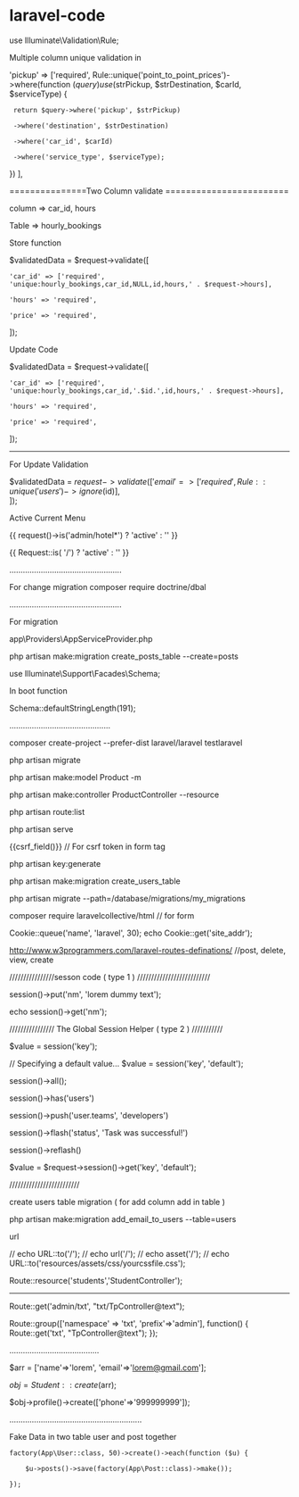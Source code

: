 # laravel-code

use Illuminate\Validation\Rule;

Multiple column unique validation in 

'pickup' => ['required', Rule::unique('point_to_point_prices')->where(function ($query) use($strPickup, $strDestination, $carId, $serviceType) {

     return $query->where('pickup', $strPickup)
		
     ->where('destination', $strDestination)
		
     ->where('car_id', $carId)
		
     ->where('service_type', $serviceType);
		
}) ],
	    
	    



===============Two Column validate ========================

column => car_id, hours

Table => hourly_bookings

Store function

$validatedData = $request->validate([

    'car_id' => ['required', 'unique:hourly_bookings,car_id,NULL,id,hours,' . $request->hours],
	    
    'hours' => 'required',
	    
    'price' => 'required',
	    
]);
	
Update Code

$validatedData = $request->validate([

    'car_id' => ['required', 'unique:hourly_bookings,car_id,'.$id.',id,hours,' . $request->hours],
	    
    'hours' => 'required',
	    
    'price' => 'required',
	    
]);
	
	
-------------------------------------------------	
	
	
	

For Update Validation

$validatedData = $request->validate([
    'email' => ['required', Rule::unique('users')->ignore($id)],            
]);


Active Current Menu

{{ request()->is('admin/hotel*') ? 'active' : '' }}

{{ Request::is( '/') ? 'active' : '' }}

..................................................

For change migration
composer require doctrine/dbal

..................................................



For migration

app\Providers\AppServiceProvider.php


php artisan make:migration create_posts_table --create=posts



use Illuminate\Support\Facades\Schema;

In boot function

Schema::defaultStringLength(191);



.............................................


composer create-project --prefer-dist laravel/laravel testlaravel

php artisan migrate

php artisan make:model Product -m

php artisan make:controller ProductController --resource

php artisan route:list

php artisan serve

{{csrf_field()}}   // For csrf token in form tag

php artisan key:generate


php artisan make:migration create_users_table


php artisan migrate --path=/database/migrations/my_migrations



composer require laravelcollective/html   // for form


Cookie::queue('name', 'laravel', 30);
echo Cookie::get('site_addr');

http://www.w3programmers.com/laravel-routes-definations/   //post, delete, view, create





////////////////sesson code  ( type 1 ) //////////////////////////

session()->put('nm', 'lorem dummy text');

echo session()->get('nm');





//////////////// The Global Session Helper ( type 2 ) ///////////

$value = session('key');

// Specifying a default value...
$value = session('key', 'default');

session()->all();

session()->has('users')

session()->push('user.teams', 'developers')

session()->flash('status', 'Task was successful!')

session()->reflash()


$value = $request->session()->get('key', 'default');



/////////////////////////

create users table migration ( for add column add in table )

php artisan make:migration add_email_to_users --table=users


url

// echo URL::to('/');
// echo url('/');
// echo asset('/');
// echo URL::to('resources/assets/css/yourcssfile.css');


Route::resource('students','StudentController');




------------

Route::get('admin/txt', "txt/TpController@text");

Route::group(['namespace' => 'txt', 'prefix'=>'admin'], function() {
	Route::get('txt', "TpController@text");
});

........................................

$arr = ['name'=>'lorem', 'email'=>'lorem@gmail.com'];

$obj = Student::create($arr);

$obj->profile()->create(['phone'=>'999999999']);

...........................................................

Fake Data in two table user and post together

    factory(App\User::class, 50)->create()->each(function ($u) {
    
        $u->posts()->save(factory(App\Post::class)->make());
	
    });


